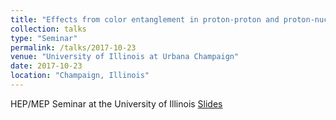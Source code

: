 ```yaml
---
title: "Effects from color entanglement in proton-proton and proton-nucleus collisions"
collection: talks
type: "Seminar"
permalink: /talks/2017-10-23
venue: "University of Illinois at Urbana Champaign"
date: 2017-10-23
location: "Champaign, Illinois"
---
```


HEP/MEP Seminar at the University of Illinois
[Slides](https://jdosbo.github.io/files/UIUC_Seminar_JDOsborn.pdf) 
